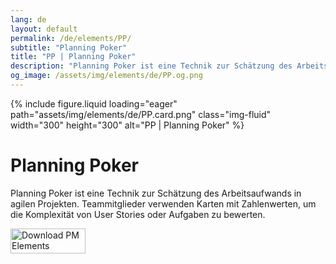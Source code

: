 ```yaml
---
lang: de
layout: default
permalink: /de/elements/PP/
subtitle: "Planning Poker"
title: "PP | Planning Poker"
description: "Planning Poker ist eine Technik zur Schätzung des Arbeitsaufwands in agilen Projekten. Teammitglieder verwenden Karten mit Zahlenwerten, um die Komplexität von User Stories oder Aufgaben zu bewerten."
og_image: /assets/img/elements/de/PP.og.png
---
```


{% include figure.liquid loading="eager" path="assets/img/elements/de/PP.card.png" class="img-fluid" width="300" height="300" alt="PP | Planning Poker" %}

# Planning Poker

Planning Poker ist eine Technik zur Schätzung des Arbeitsaufwands in agilen Projekten. Teammitglieder verwenden Karten mit Zahlenwerten, um die Komplexität von User Stories oder Aufgaben zu bewerten.

<a href="https://apps.apple.com/app/apple-store/id6738084498?pt=127441684&ct=website&mt=8">
  <img src="{{ "assets/img/en/appstore.png" | relative_url }}" width="120" height="40" alt="Download PM Elements">
</a>
